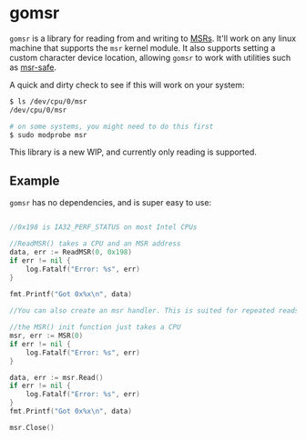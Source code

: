 # gomsr

`gomsr` is a library for reading from and writing to [MSRs](https://en.wikipedia.org/wiki/Model-specific_register). It'll work on any linux machine that supports the `msr` kernel module. It also supports setting a custom character device location, allowing `gomsr` to work with utilities such as [msr-safe](https://github.com/llnl/msr-safe).

A quick and dirty check to see if this will work on your system:

```bash
$ ls /dev/cpu/0/msr
/dev/cpu/0/msr

# on some systems, you might need to do this first
$ sudo modprobe msr
```

This library is a new WIP, and currently only reading is supported.


## Example

`gomsr` has no dependencies, and is super easy to use:

```go

//0x198 is IA32_PERF_STATUS on most Intel CPUs

//ReadMSR() takes a CPU and an MSR address
data, err := ReadMSR(0, 0x198)
if err != nil {
	log.Fatalf("Error: %s", err)
}

fmt.Printf("Got 0x%x\n", data)
    
//You can also create an msr handler. This is suited for repeated reads/writes

//the MSR() init function just takes a CPU
msr, err := MSR(0)
if err != nil {
	log.Fatalf("Error: %s", err)
}

data, err := msr.Read()
if err != nil {
	log.Fatalf("Error: %s", err)
}
fmt.Printf("Got 0x%x\n", data)

msr.Close()
```